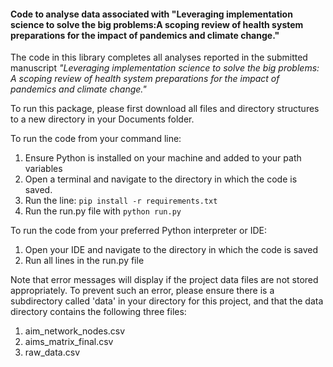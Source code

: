 #### Code to analyse data associated with "Leveraging implementation science to solve the big problems:A scoping review of health system preparations for the impact of pandemics and climate change."

The code in this library completes all analyses reported in the submitted manuscript *"Leveraging implementation science to solve the big problems: A scoping review of health system preparations for the impact of pandemics and climate change."*

To run this package, please first download all files and directory structures to a new directory in your Documents folder. 

To run the code from your command line:
1. Ensure Python is installed on your machine and added to your path variables
2. Open a terminal and navigate to the directory in which the code is saved.
2. Run the line: `pip install -r requirements.txt`
3. Run the run.py file with `python run.py`

To run the code from your preferred Python interpreter or IDE:
1. Open your IDE and navigate to the directory in which the code is saved
2. Run all lines in the run.py file 

Note that error messages will display if the project data files are not stored appropriately. 
To prevent such an error, please ensure there is a subdirectory called 'data' in your directory for this project,
and that the data directory contains the following three files:
1. aim_network_nodes.csv
2. aims_matrix_final.csv
3. raw_data.csv


